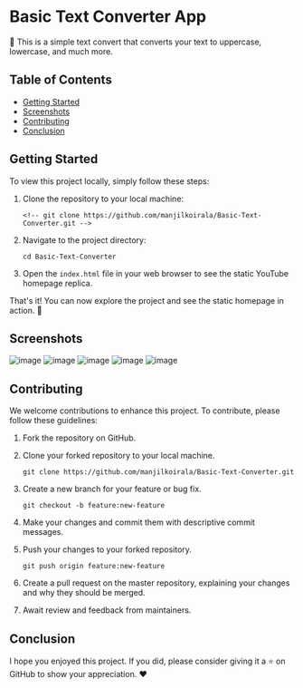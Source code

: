 # Basic Text Converter App

🎥 This is a simple text convert that converts your text to uppercase, lowercase, and much more.
## Table of Contents

- [Getting Started](#getting-started)
- [Screenshots](#screenshots)
- [Contributing](#contributing)
- [Conclusion](#conclusion)

## Getting Started

To view this project locally, simply follow these steps:

1. Clone the repository to your local machine:

   ```shell
   <!-- git clone https://github.com/manjilkoirala/Basic-Text-Converter.git -->
   ```

2. Navigate to the project directory:

   ```shell
   cd Basic-Text-Converter
   ```

3. Open the `index.html` file in your web browser to see the static YouTube homepage replica.

That's it! You can now explore the project and see the static homepage in action. 🚀

## Screenshots

![image](https://github.com/manjilkoirala/Basic-Text-Converter/assets/85267300/e3fe5403-aee9-4c24-9a49-848357013533)
![image](https://github.com/manjilkoirala/Basic-Text-Converter/assets/85267300/b899bd00-f1d6-4c6e-b0f6-34ee82e5c677)
![image](https://github.com/manjilkoirala/Basic-Text-Converter/assets/85267300/4bf16da6-6e31-42c4-8127-902ba22de9cb)
![image](https://github.com/manjilkoirala/Basic-Text-Converter/assets/85267300/bcd1eb80-c759-45d6-bcab-0d631820285d)
![image](https://github.com/manjilkoirala/Basic-Text-Converter/assets/85267300/2db69bc3-e57f-42d4-8e4c-a5e059ce16cf)











## Contributing

We welcome contributions to enhance this project. To contribute, please follow these guidelines:

1. Fork the repository on GitHub.

2. Clone your forked repository to your local machine.

   ```shell
   git clone https://github.com/manjilkoirala/Basic-Text-Converter.git
   ```

3. Create a new branch for your feature or bug fix.

   ```shell
   git checkout -b feature:new-feature
   ```

4. Make your changes and commit them with descriptive commit messages.

5. Push your changes to your forked repository.

   ```shell
   git push origin feature:new-feature
   ```

6. Create a pull request on the master repository, explaining your changes and why they should be merged.

7. Await review and feedback from maintainers.

## Conclusion

I hope you enjoyed this project. If you did, please consider giving it a ⭐️ on GitHub to show your appreciation. ❤️
